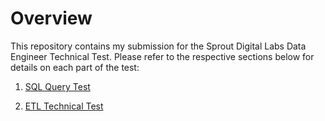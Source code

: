 # Overview
This repository contains my submission for the Sprout Digital Labs Data Engineer Technical Test. Please refer to the respective sections below for details on each part of the test:
1. [SQL Query Test](./1-sql-query-test/)

2. [ETL Technical Test](./2-etl-technical-test/)